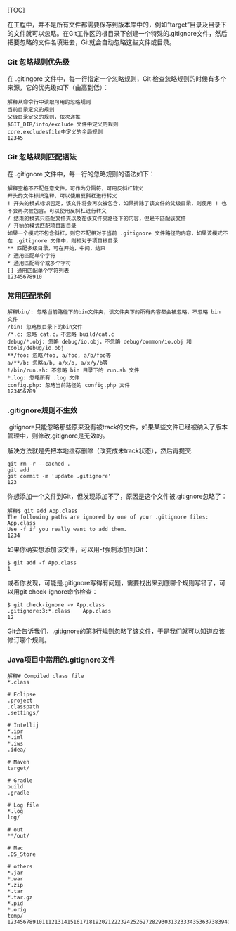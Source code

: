 [TOC]

在工程中，并不是所有文件都需要保存到版本库中的，例如“target”目录及目录下的文件就可以忽略。在Git工作区的根目录下创建一个特殊的.gitignore文件，然后把要忽略的文件名填进去，Git就会自动忽略这些文件或目录。

### Git 忽略规则优先级

在 .gitingore 文件中，每一行指定一个忽略规则，Git 检查忽略规则的时候有多个来源，它的优先级如下（由高到低）：

    解释从命令行中读取可用的忽略规则
    当前目录定义的规则
    父级目录定义的规则，依次递推
    $GIT_DIR/info/exclude 文件中定义的规则
    core.excludesfile中定义的全局规则
    12345

### Git 忽略规则匹配语法

在 .gitignore 文件中，每一行的忽略规则的语法如下：

    解释空格不匹配任意文件，可作为分隔符，可用反斜杠转义
    开头的文件标识注释，可以使用反斜杠进行转义
    ! 开头的模式标识否定，该文件将会再次被包含，如果排除了该文件的父级目录，则使用 ! 也不会再次被包含。可以使用反斜杠进行转义
    / 结束的模式只匹配文件夹以及在该文件夹路径下的内容，但是不匹配该文件
    / 开始的模式匹配项目跟目录
    如果一个模式不包含斜杠，则它匹配相对于当前 .gitignore 文件路径的内容，如果该模式不在 .gitignore 文件中，则相对于项目根目录
    ** 匹配多级目录，可在开始，中间，结束
    ? 通用匹配单个字符
    * 通用匹配零个或多个字符
    [] 通用匹配单个字符列表
    12345678910

### 常用匹配示例

    解释bin/: 忽略当前路径下的bin文件夹，该文件夹下的所有内容都会被忽略，不忽略 bin 文件
    /bin: 忽略根目录下的bin文件
    /*.c: 忽略 cat.c，不忽略 build/cat.c
    debug/*.obj: 忽略 debug/io.obj，不忽略 debug/common/io.obj 和 tools/debug/io.obj
    **/foo: 忽略/foo, a/foo, a/b/foo等
    a/**/b: 忽略a/b, a/x/b, a/x/y/b等
    !/bin/run.sh: 不忽略 bin 目录下的 run.sh 文件
    *.log: 忽略所有 .log 文件
    config.php: 忽略当前路径的 config.php 文件
    123456789

### .gitignore规则不生效

.gitignore只能忽略那些原来没有被track的文件，如果某些文件已经被纳入了版本管理中，则修改.gitignore是无效的。

解决方法就是先把本地缓存删除（改变成未track状态），然后再提交:

    git rm -r --cached .
    git add .
    git commit -m 'update .gitignore'
    123

你想添加一个文件到Git，但发现添加不了，原因是这个文件被.gitignore忽略了：

    解释$ git add App.class
    The following paths are ignored by one of your .gitignore files:
    App.class
    Use -f if you really want to add them.
    1234

如果你确实想添加该文件，可以用-f强制添加到Git：

    $ git add -f App.class
    1

或者你发现，可能是.gitignore写得有问题，需要找出来到底哪个规则写错了，可以用git check-ignore命令检查：

    $ git check-ignore -v App.class
    .gitignore:3:*.class    App.class
    12

Git会告诉我们，.gitignore的第3行规则忽略了该文件，于是我们就可以知道应该修订哪个规则。

### Java项目中常用的.gitignore文件

    解释# Compiled class file
    *.class

    # Eclipse
    .project
    .classpath
    .settings/

    # Intellij
    *.ipr
    *.iml
    *.iws
    .idea/

    # Maven
    target/

    # Gradle
    build
    .gradle

    # Log file
    *.log
    log/

    # out
    **/out/

    # Mac
    .DS_Store

    # others
    *.jar
    *.war
    *.zip
    *.tar
    *.tar.gz
    *.pid
    *.orig
    temp/
    12345678910111213141516171819202122232425262728293031323334353637383940

